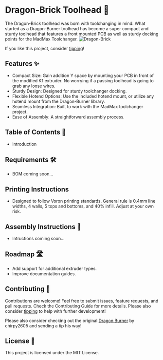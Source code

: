 # Dragon-Brick Toolhead 🐉

The Dragon-Brick toolhead was born with toolchanging in mind. What started as a Dragon-Burner toolhead has become a super compact and sturdy toolhead that features a front mounted PCB as well as sturdy docking points for the MadMax Toolchanger.
![Dragon-Brick](https://github.com/user-attachments/assets/c7a6bdaf-0203-4216-80af-660eae2c6323)

If you like this project, consider [tipping](https://www.Ko-fi.com/robxberty)!

## Features ✨

- Compact Size: Gain addition Y space by mounting your PCB in front of the modified K1 extruder. No worrying if a passing toolhead is going to grab any loose wires.
- Sturdy Design: Designed for sturdy toolchanger docking.
- Flexible Hotend Options: Use the included hotend mount, or utilize any hotend mount from the Dragon-Burner library.
- Seamless Integration: Built to work with the MadMax toolchanger project.
- Ease of Assembly: A straightforward assembly process.

## Table of Contents 📖

- Introduction

## Requirements 🛠️

- BOM coming soon...

## Printing Instructions

- Designed to follow Voron printing standards. General rule is 0.4mm line widths, 4 walls, 5 tops and bottoms, and 40% infill. Adjust at your own risk.

## Assembly Instructions 🔧

- Intructions coming soon...

## Roadmap 🛣️

- Add support for additional extruder types.
- Improve documentation guides.

## Contributing 🤝

Contributions are welcome! Feel free to submit issues, feature requests, and pull requests. Check the Contributing Guide for more details.
Please also consider [tipping](https://www.Ko-fi.com/robxberty) to help with further development!

Please also consider checking out the original [Dragon Burner](https://github.com/chirpy2605/voron/tree/main/V0/Dragon_Burner) by chirpy2605 and sending a tip his way!

## License 📄

This project is licensed under the MIT License.
